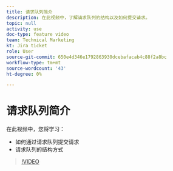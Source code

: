 ```yaml
---
title: 请求队列简介
description: 在此视频中，了解请求队列的结构以及如何提交请求。
topic: null
activity: use
doc-type: feature video
team: Technical Marketing
kt: Jira ticket
role: User
source-git-commit: 650e4d346e1792863930dcebafacab4c88f2a8bc
workflow-type: tm+mt
source-wordcount: '43'
ht-degree: 0%

---
```


# 请求队列简介

在此视频中，您将学习：

* 如何通过请求队列提交请求
* 请求队列的结构方式

>[!VIDEO](https://video.tv.adobe.com/v/335220/?quality=12&learn=on)
